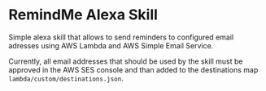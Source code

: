 # RemindMe Alexa Skill

Simple alexa skill that allows to send reminders to configured email adresses using AWS Lambda and AWS Simple Email Service.

Currently, all email addresses that should be used by the skill must be approved in the AWS SES console and than added to the destinations map `lambda/custom/destinations.json`.

